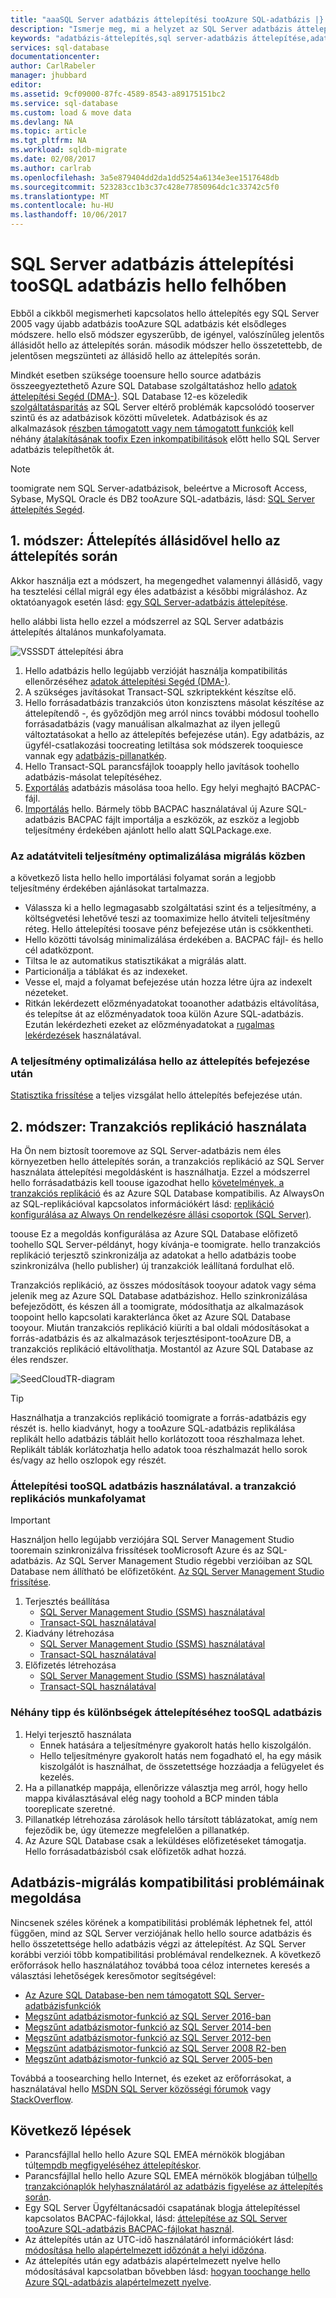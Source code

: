 ```yaml
---
title: "aaaSQL Server adatbázis áttelepítési tooAzure SQL-adatbázis |} Microsoft Docs"
description: "Ismerje meg, mi a helyzet az SQL Server adatbázis áttelepítési tooAzure hello felhőben SQL-adatbázis. Adatbázis áttelepítési eszközök tootest kompatibilitási előzetes toodatabase áttelepítést használ."
keywords: "adatbázis-áttelepítés,sql server-adatbázis áttelepítése,adatbázis-áttelepítési eszközök,adatbázis áttelepítése,sql database áttelepítése"
services: sql-database
documentationcenter: 
author: CarlRabeler
manager: jhubbard
editor: 
ms.assetid: 9cf09000-87fc-4589-8543-a89175151bc2
ms.service: sql-database
ms.custom: load & move data
ms.devlang: NA
ms.topic: article
ms.tgt_pltfrm: NA
ms.workload: sqldb-migrate
ms.date: 02/08/2017
ms.author: carlrab
ms.openlocfilehash: 3a5e879404dd2da1dd5254a6134e3ee1517648db
ms.sourcegitcommit: 523283cc1b3c37c428e77850964dc1c33742c5f0
ms.translationtype: MT
ms.contentlocale: hu-HU
ms.lasthandoff: 10/06/2017
---
```

# <a name="sql-server-database-migration-toosql-database-in-hello-cloud"></a>SQL Server adatbázis áttelepítési tooSQL adatbázis hello felhőben
Ebből a cikkből megismerheti kapcsolatos hello áttelepítés egy SQL Server 2005 vagy újabb adatbázis tooAzure SQL adatbázis két elsődleges módszere. hello első módszer egyszerűbb, de igényel, valószínűleg jelentős állásidőt hello az áttelepítés során. második módszer hello összetettebb, de jelentősen megszünteti az állásidő hello az áttelepítés során.

Mindkét esetben szüksége tooensure hello source adatbázis összeegyeztethető Azure SQL Database szolgáltatáshoz hello [adatok áttelepítési Segéd (DMA-)](https://www.microsoft.com/download/details.aspx?id=53595). SQL Database 12-es közeledik [szolgáltatásparitás](sql-database-features.md) az SQL Server eltérő problémák kapcsolódó tooserver szintű és az adatbázisok közötti műveletek. Adatbázisok és az alkalmazások [részben támogatott vagy nem támogatott funkciók](sql-database-transact-sql-information.md) kell néhány [átalakításának toofix Ezen inkompatibilitások](sql-database-cloud-migrate.md#resolving-database-migration-compatibility-issues) előtt hello SQL Server adatbázis telepíthetők át.

> [!NOTE]
> toomigrate nem SQL Server-adatbázisok, beleértve a Microsoft Access, Sybase, MySQL Oracle és DB2 tooAzure SQL-adatbázis, lásd: [SQL Server áttelepítés Segéd](https://blogs.msdn.microsoft.com/datamigration/2016/12/22/released-sql-server-migration-assistant-ssma-v7-2/).
> 

## <a name="method-1-migration-with-downtime-during-hello-migration"></a>1. módszer: Áttelepítés állásidővel hello az áttelepítés során

 Akkor használja ezt a módszert, ha megengedhet valamennyi állásidő, vagy ha tesztelési céllal migrál egy éles adatbázist a későbbi migráláshoz. Az oktatóanyagok esetén lásd: [egy SQL Server-adatbázis áttelepítése](sql-database-migrate-your-sql-server-database.md).

hello alábbi lista hello ezzel a módszerrel az SQL Server adatbázis áttelepítés általános munkafolyamata.

  ![VSSSDT áttelepítési ábra](./media/sql-database-cloud-migrate/azure-sql-migration-sql-db.png)

1. Hello adatbázis hello legújabb verzióját használja kompatibilitás ellenőrzéséhez [adatok áttelepítési Segéd (DMA-)](https://www.microsoft.com/download/details.aspx?id=53595).
2. A szükséges javításokat Transact-SQL szkriptekként készítse elő.
3. Hello forrásadatbázis tranzakciós úton konzisztens másolat készítése az áttelepítendő -, és győződjön meg arról nincs további módosul toohello forrásadatbázis (vagy manuálisan alkalmazhat az ilyen jellegű változtatásokat a hello az áttelepítés befejezése után). Egy adatbázis, az ügyfél-csatlakozási toocreating letiltása sok módszerek tooquiesce vannak egy [adatbázis-pillanatkép](https://msdn.microsoft.com/library/ms175876.aspx).
4. Hello Transact-SQL parancsfájlok tooapply hello javítások toohello adatbázis-másolat telepítéséhez.
5. [Exportálás](sql-database-export.md) adatbázis másolása tooa hello. Egy helyi meghajtó BACPAC-fájl.
6. [Importálás](sql-database-import.md) hello. Bármely több BACPAC használatával új Azure SQL-adatbázis BACPAC fájlt importálja a eszközök, az eszköz a legjobb teljesítmény érdekében ajánlott hello alatt SQLPackage.exe.

### <a name="optimizing-data-transfer-performance-during-migration"></a>Az adatátviteli teljesítmény optimalizálása migrálás közben 

a következő lista hello hello importálási folyamat során a legjobb teljesítmény érdekében ajánlásokat tartalmazza.

* Válassza ki a hello legmagasabb szolgáltatási szint és a teljesítmény, a költségvetési lehetővé teszi az toomaximize hello átviteli teljesítmény réteg. Hello áttelepítési toosave pénz befejezése után is csökkentheti. 
* Hello közötti távolság minimalizálása érdekében a. BACPAC fájl- és hello cél adatközpont.
* Tiltsa le az automatikus statisztikákat a migrálás alatt.
* Particionálja a táblákat és az indexeket.
* Vesse el, majd a folyamat befejezése után hozza létre újra az indexelt nézeteket.
* Ritkán lekérdezett előzményadatokat tooanother adatbázis eltávolítása, és telepítse át az előzményadatok tooa külön Azure SQL-adatbázis. Ezután lekérdezheti ezeket az előzményadatokat a [rugalmas lekérdezések](sql-database-elastic-query-overview.md) használatával.

### <a name="optimize-performance-after-hello-migration-completes"></a>A teljesítmény optimalizálása hello az áttelepítés befejezése után

[Statisztika frissítése](https://msdn.microsoft.com/library/ms187348.aspx) a teljes vizsgálat hello áttelepítés befejezése után.

## <a name="method-2-use-transactional-replication"></a>2. módszer: Tranzakciós replikáció használata

Ha Ön nem biztosít tooremove az SQL Server-adatbázis nem éles környezetben hello áttelepítés során, a tranzakciós replikáció az SQL Server használata áttelepítési megoldásként is használhatja. Ezzel a módszerrel hello forrásadatbázis kell toouse igazodhat hello [követelmények, a tranzakciós replikáció](https://msdn.microsoft.com/library/mt589530.aspx) és az Azure SQL Database kompatibilis. Az AlwaysOn az SQL-replikációval kapcsolatos információkért lásd: [replikáció konfigurálása az Always On rendelkezésre állási csoportok (SQL Server)](/sql/database-engine/availability-groups/windows/configure-replication-for-always-on-availability-groups-sql-server).

toouse Ez a megoldás konfigurálása az Azure SQL Database előfizető toohello SQL Server-példányt, hogy kívánja-e toomigrate. hello tranzakciós replikáció terjesztő szinkronizálja az adatokat a hello adatbázis toobe szinkronizálva (hello publisher) új tranzakciók leállítaná fordulhat elő. 

Tranzakciós replikáció, az összes módosítások tooyour adatok vagy séma jelenik meg az Azure SQL Database adatbázishoz. Hello szinkronizálása befejeződött, és készen áll a toomigrate, módosíthatja az alkalmazások toopoint hello kapcsolati karakterlánca őket az Azure SQL Database tooyour. Miután tranzakciós replikáció kiüríti a bal oldali módosításokat a forrás-adatbázis és az alkalmazások terjesztésipont-tooAzure DB, a tranzakciós replikáció eltávolíthatja. Mostantól az Azure SQL Database az éles rendszer.

 ![SeedCloudTR-diagram](./media/sql-database-cloud-migrate/SeedCloudTR.png)

> [!TIP]
> Használhatja a tranzakciós replikáció toomigrate a forrás-adatbázis egy részét is. hello kiadványt, hogy a tooAzure SQL-adatbázis replikálása replikált hello adatbázis tábláit hello korlátozott tooa részhalmaza lehet. Replikált táblák korlátozhatja hello adatok tooa részhalmazát hello sorok és/vagy az hello oszlopok egy részét.
>

### <a name="migration-toosql-database-using-transaction-replication-workflow"></a>Áttelepítési tooSQL adatbázis használatával. a tranzakció replikációs munkafolyamat

> [!IMPORTANT]
> Használjon hello legújabb verziójára SQL Server Management Studio tooremain szinkronizálva frissítések tooMicrosoft Azure és az SQL-adatbázis. Az SQL Server Management Studio régebbi verzióiban az SQL Database nem állítható be előfizetőként. [Az SQL Server Management Studio frissítése](https://msdn.microsoft.com/library/mt238290.aspx).
> 

1. Terjesztés beállítása
   -  [SQL Server Management Studio (SSMS) használatával](https://msdn.microsoft.com/library/ms151192.aspx#Anchor_1)
   -  [Transact-SQL használatával](https://msdn.microsoft.com/library/ms151192.aspx#Anchor_2)
2. Kiadvány létrehozása
   -  [SQL Server Management Studio (SSMS) használatával](https://msdn.microsoft.com/library/ms151160.aspx#Anchor_1)
   -  [Transact-SQL használatával](https://msdn.microsoft.com/library/ms151160.aspx#Anchor_2)
3. Előfizetés létrehozása
   -  [SQL Server Management Studio (SSMS) használatával](https://msdn.microsoft.com/library/ms152566.aspx#Anchor_0)
   -  [Transact-SQL használatával](https://msdn.microsoft.com/library/ms152566.aspx#Anchor_1)

### <a name="some-tips-and-differences-for-migrating-toosql-database"></a>Néhány tipp és különbségek áttelepítéséhez tooSQL adatbázis

1. Helyi terjesztő használata 
   - Ennek hatására a teljesítményre gyakorolt hatás hello kiszolgálón. 
   - Hello teljesítményre gyakorolt hatás nem fogadható el, ha egy másik kiszolgálót is használhat, de összetettsége hozzáadja a felügyelet és kezelés.
2. Ha a pillanatkép mappája, ellenőrizze választja meg arról, hogy hello mappa kiválasztásával elég nagy toohold a BCP minden tábla tooreplicate szeretné. 
3. Pillanatkép létrehozása zárolások hello társított táblázatokat, amíg nem fejeződik be, úgy ütemezze megfelelően a pillanatkép. 
4. Az Azure SQL Database csak a leküldéses előfizetéseket támogatja. Hello forrásadatbázisból csak előfizetők adhat hozzá.

## <a name="resolving-database-migration-compatibility-issues"></a>Adatbázis-migrálás kompatibilitási problémáinak megoldása
Nincsenek széles körének a kompatibilitási problémák léphetnek fel, attól függően, mind az SQL Server verziójának hello hello source adatbázis és hello összetettsége hello adatbázis végzi az áttelepítést. Az SQL Server korábbi verziói több kompatibilitási problémával rendelkeznek. A következő erőforrások hello használatához továbbá tooa céloz internetes keresés a választási lehetőségek keresőmotor segítségével:

* [Az Azure SQL Database-ben nem támogatott SQL Server-adatbázisfunkciók](sql-database-transact-sql-information.md)
* [Megszűnt adatbázismotor-funkció az SQL Server 2016-ban](https://msdn.microsoft.com/library/ms144262%28v=sql.130%29)
* [Megszűnt adatbázismotor-funkció az SQL Server 2014-ben](https://msdn.microsoft.com/library/ms144262%28v=sql.120%29)
* [Megszűnt adatbázismotor-funkció az SQL Server 2012-ben](https://msdn.microsoft.com/library/ms144262%28v=sql.110%29)
* [Megszűnt adatbázismotor-funkció az SQL Server 2008 R2-ben](https://msdn.microsoft.com/library/ms144262%28v=sql.105%29)
* [Megszűnt adatbázismotor-funkció az SQL Server 2005-ben](https://msdn.microsoft.com/library/ms144262%28v=sql.90%29)

Továbbá a toosearching hello Internet, és ezeket az erőforrásokat, a használatával hello [MSDN SQL Server közösségi fórumok](https://social.msdn.microsoft.com/Forums/sqlserver/home?category=sqlserver) vagy [StackOverflow](http://stackoverflow.com/).

## <a name="next-steps"></a>Következő lépések
* Parancsfájllal hello hello Azure SQL EMEA mérnökök blogjában túl[tempdb megfigyeléséhez áttelepítéskor](https://blogs.msdn.microsoft.com/azuresqlemea/2016/12/28/lesson-learned-10-monitoring-tempdb-usage/).
* Parancsfájllal hello hello Azure SQL EMEA mérnökök blogjában túl[hello tranzakciónaplók helyhasználatáról az adatbázis figyelése az áttelepítés során](https://blogs.msdn.microsoft.com/azuresqlemea/2016/10/31/lesson-learned-7-monitoring-the-transaction-log-space-of-my-database/0).
* Egy SQL Server Ügyféltanácsadói csapatának blogja áttelepítéssel kapcsolatos BACPAC-fájlokkal, lásd: [áttelepítése az SQL Server tooAzure SQL-adatbázis BACPAC-fájlokat használ](https://blogs.msdn.microsoft.com/sqlcat/2016/10/20/migrating-from-sql-server-to-azure-sql-database-using-bacpac-files/).
* Az áttelepítés után az UTC-idő használatáról információkért lásd: [módosítása hello alapértelmezett időzónát a helyi időzóna](https://blogs.msdn.microsoft.com/azuresqlemea/2016/07/27/lesson-learned-4-modifying-the-default-time-zone-for-your-local-time-zone/).
* Az áttelepítés után egy adatbázis alapértelmezett nyelve hello módosításával kapcsolatban bővebben lásd: [hogyan toochange hello Azure SQL-adatbázis alapértelmezett nyelve](https://blogs.msdn.microsoft.com/azuresqlemea/2017/01/13/lesson-learned-16-how-to-change-the-default-language-of-azure-sql-database/).



